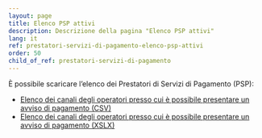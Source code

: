 ```yaml
---
layout: page
title: Elenco PSP attivi
description: Descrizione della pagina "Elenco PSP attivi"
lang: it
ref: prestatori-servizi-di-pagamento-elenco-psp-attivi
order: 50
child_of_ref: prestatori-servizi-di-pagamento
---
```


È possibile scaricare l’elenco dei Prestatori di Servizi di Pagamento (PSP):

* [Elenco dei canali degli operatori presso cui è possibile presentare un avviso di pagamento (CSV)](https://www.agid.gov.it/sites/default/files/pagamenti_amministrazione/pagopa-psp.csv)
* [Elenco dei canali degli operatori presso cui è possibile presentare un avviso di pagamento (XSLX)](https://www.agid.gov.it/sites/default/files/pagamenti_amministrazione/pagopa-psp.xlsx)
